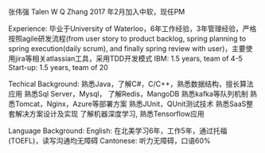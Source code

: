 张伟强 Talen W Q Zhang
2017 年2月加入中软，现任PM

Experience: 
毕业于University of Waterloo，6年工作经验，3年管理经验，严格按照agile研发流程(from user story to product backlog, spring planning to spring execution(daily scrum), and finally spring review with user)，主要使用jira等相关atlassian工具，采用TDD开发模式
IBM: 1.5 years, team of 4-5
Start-up: 1.5 years, team of 20

Techical Background:
熟悉Java，了解C#，C/C++，熟悉数据结构，擅长算法应用
熟悉Sql Server，Mysql， 了解Redis，MangoDB
熟悉kafka等队列机制
熟悉Tomcat，Nginx，Azure等部署方案
熟悉JUnit，QUnit测试技术
熟悉SaaS整套解决方案设计及实现
了解机器深度学习, 熟悉Tensorflow应用

Language Background:
English: 在北美学习6年，工作5年，通过托福(TOEFL)，读写沟通均无障碍
Cantonese: 听力无障碍，口语60%
